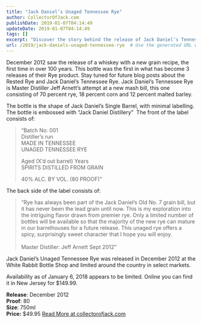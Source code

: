```yaml
---
title: "Jack Daniel’s Unaged Tennessee Rye"
author: CollectorOfJack.com
publishDate: 2019-01-07T04:14:49
updateDate: 2019-01-07T04:14:49
tags: []
excerpt: "Discover the story behind the release of Jack Daniel’s Tennessee Rye in December 2012 - the first in a series of three Rye products by Master Distiller Jeff Arnett. Stay tuned for more updates on this unique spirit."
url: /2019/jack-daniels-unaged-tennessee-rye  # Use the generated URL with year
---
```

<p>December 2012 saw the release of a whiskey with a new grain recipe, the first time in over 100 years. This bottle was the first in what has become 3 releases of their Rye product. Stay tuned for future blog posts about the Rested Rye and Jack Daniel’s Tennessee Rye. Jack Daniel’s Tennessee Rye is Master Distiller Jeff Arnett’s attempt at a new mash bill, this one consisting of 70 percent rye, 18 percent corn and 12 percent malted barley. </p><p>The bottle is the shape of Jack Daniel’s Single Barrel, with minimal labelling. The bottle is embossed with “Jack Daniel Distillery”&nbsp; The front of the label consists of:</p><blockquote><p>“Batch No: 001<br />Distiller’s run<br />MADE IN TENNESSEE<br />UNAGED TENNESSEE RYE</p><p>Aged (X’d out barrel) Years <br />SPIRITS DISTILLED FROM GRAIN</p><p>40% ALC. BY VOL. (80 PROOF)”</p></blockquote><p>The back side of the label consists of:</p><blockquote><p>“Rye has always been part of the Jack Daniel’s Old No. 7 grain bill, but it has never been the lead grain until now. This is my exploration into the intriguing flavor drawn from premier rye. Only a limited number of bottles will be available so that the majority of the new rye can mature in our barrelhouses for a future release. This unaged rye offers a spicy, surprisingly sweet character that I hope you will enjoy.<br /><br />Master Distiller: Jeff Arnett Sept 2012”</p></blockquote><p>Jack Daniel’s Unaged Tennessee Rye was released in December 2012 at the White Rabbit Bottle Shop and limited around the country in select markets. </p><p>Availability as of January 6, 2018 appears to be limited. Online you can find it in New Jersey for $149.99. </p><p><strong>Release</strong>: December 2012<br /><strong>Proof</strong>: 80<br /><strong>Size</strong>: 750ml<br /><strong>Price:</strong> $49.95 <a href="https://collectorofjack.com/JackDanielsUnagedTennesseeRye">Read More at collectorofjack.com</a>


